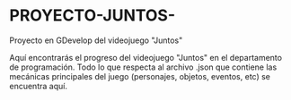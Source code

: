 # PROYECTO-JUNTOS-
Proyecto en GDevelop del videojuego "Juntos"


Aquí encontrarás el progreso del videojuego "Juntos" en el departamento de programación. Todo lo que respecta al archivo .json que contiene las mecánicas principales del juego (personajes, objetos, eventos, etc) se encuentra aquí.
